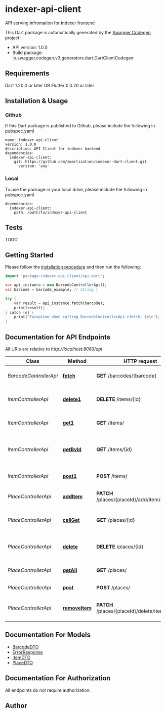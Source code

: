 # indexer-api-client
API serving infromation for indexer frontend

This Dart package is automatically generated by the [Swagger Codegen](https://github.com/swagger-api/swagger-codegen) project:

- API version: 1.0.0
- Build package: io.swagger.codegen.v3.generators.dart.DartClientCodegen

## Requirements

Dart 1.20.0 or later OR Flutter 0.0.20 or later

## Installation & Usage

### Github
If this Dart package is published to Github, please include the following in pubspec.yaml
```
name: indexer-api-client
version: 1.0.0
description: API Client for indexer backend
dependencies:
  indexer-api-client:
    git: https://github.com/smartization/indexer-dart-client.git
      version: 'any'
```

### Local
To use the package in your local drive, please include the following in pubspec.yaml
```
dependencies:
  indexer-api-client:
    path: /path/to/indexer-api-client
```

## Tests

TODO

## Getting Started

Please follow the [installation procedure](#installation--usage) and then run the following:

```dart
import 'package:indexer-api-client/api.dart';

var api_instance = new BarcodeControllerApi();
var barcode = barcode_example; // String | 

try {
    var result = api_instance.fetch(barcode);
    print(result);
} catch (e) {
    print("Exception when calling BarcodeControllerApi->fetch: $e\n");
}
```

## Documentation for API Endpoints

All URIs are relative to *http://localhost:8080/api*

Class | Method | HTTP request | Description
------------ | ------------- | ------------- | -------------
*BarcodeControllerApi* | [**fetch**](docs//BarcodeControllerApi.md#fetch) | **GET** /barcodes/{barcode} | Resolve single barcode
*ItemControllerApi* | [**delete1**](docs//ItemControllerApi.md#delete1) | **DELETE** /items/{id} | Delete single item pointed by its id
*ItemControllerApi* | [**get1**](docs//ItemControllerApi.md#get1) | **GET** /items/ | Returns all possible items
*ItemControllerApi* | [**getById**](docs//ItemControllerApi.md#getbyid) | **GET** /items/{id} | Returns single entity pointed by it id
*ItemControllerApi* | [**post1**](docs//ItemControllerApi.md#post1) | **POST** /items/ | Post single item into indexer
*PlaceControllerApi* | [**addItem**](docs//PlaceControllerApi.md#additem) | **PATCH** /places/{placeId}/add/item/{itemId} | Add single item into given place
*PlaceControllerApi* | [**callGet**](docs//PlaceControllerApi.md#callget) | **GET** /places/{id} | Get one place pointed by id
*PlaceControllerApi* | [**delete**](docs//PlaceControllerApi.md#delete) | **DELETE** /places/{id} | Delete one place pointed by give id
*PlaceControllerApi* | [**getAll**](docs//PlaceControllerApi.md#getall) | **GET** /places/ | Get all available places
*PlaceControllerApi* | [**post**](docs//PlaceControllerApi.md#post) | **POST** /places/ | Add one place
*PlaceControllerApi* | [**removeItem**](docs//PlaceControllerApi.md#removeitem) | **PATCH** /places/{placeId}/delete/item/{itemId} | Delete single item from given place

## Documentation For Models

 - [BarcodeDTO](docs//BarcodeDTO.md)
 - [ErrorResponse](docs//ErrorResponse.md)
 - [ItemDTO](docs//ItemDTO.md)
 - [PlaceDTO](docs//PlaceDTO.md)

## Documentation For Authorization

 All endpoints do not require authorization.


## Author


